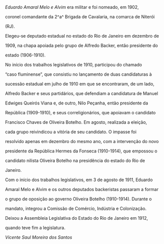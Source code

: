 

*Eduardo Amaral Melo e Alvim* era militar e foi nomeado, em 1902,

coronel comandante da 2^a^ Brigada de Cavalaria, na comarca de Niterói

(RJ).



Elegeu-se deputado estadual no estado do Rio de Janeiro em dezembro de

1909, na chapa apoiada pelo grupo de Alfredo Backer, então presidente do

estado (1906-1910).



No início dos trabalhos legislativos de 1910, participou do chamado

“caso fluminense”, que consistiu no lançamento de duas candidaturas à

sucessão estadual em julho de 1910 em que se encontraram, de um lado,

Alfredo Backer e seus partidários, que defendiam a candidatura de Manuel

Edwiges Queirós Viana e, de outro, Nilo Peçanha, então presidente da

República (1909-1910), e seus correligionários, que apoiavam o candidato

Francisco Chaves de Oliveira Botelho. Em agosto, realizada a eleição,

cada grupo reivindicou a vitória de seu candidato. O impasse foi

resolvido apenas em dezembro do mesmo ano, com a intervenção do novo

presidente da República Hermes da Fonseca (1910-1914), que empossou o

candidato nilista Oliveira Botelho na presidência do estado do Rio de

Janeiro.



Com o início dos trabalhos legislativos, em 3 de agosto de 1911, Eduardo

Amaral Melo e Alvim e os outros deputados backeristas passaram a formar

o grupo de oposição ao governo Oliveira Botelho (1910-1914). Durante o

mandato, integrou a Comissão de Comércio, Indústria e Colonização.

Deixou a Assembleia Legislativa do Estado do Rio de Janeiro em 1912,

quando teve fim a legislatura.



*Vicente Saul Moreira dos Santos*



